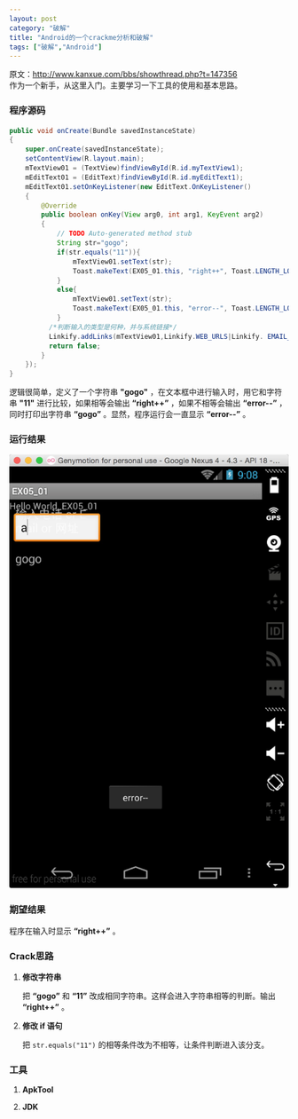 ```yaml
---
layout: post
category: "破解"
title: "Android的一个crackme分析和破解"
tags: ["破解","Android"]
---
```

原文：http://www.kanxue.com/bbs/showthread.php?t=147356    
作为一个新手，从这里入门。主要学习一下工具的使用和基本思路。

### 程序源码 ###

```Java
public void onCreate(Bundle savedInstanceState) 
{ 
    super.onCreate(savedInstanceState); 
    setContentView(R.layout.main); 
    mTextView01 = (TextView)findViewById(R.id.myTextView1);
    mEditText01 = (EditText)findViewById(R.id.myEditText1); 
    mEditText01.setOnKeyListener(new EditText.OnKeyListener() 
    { 
      	@Override 
      	public boolean onKey(View arg0, int arg1, KeyEvent arg2)
      	{
        	// TODO Auto-generated method stub
        	String str="gogo";
        	if(str.equals("11")){
          		mTextView01.setText(str);
          		Toast.makeText(EX05_01.this, "right++", Toast.LENGTH_LONG).show();
        	}
        	else{
          		mTextView01.setText(str); 
          		Toast.makeText(EX05_01.this, "error--", Toast.LENGTH_LONG).show();
        	}
          /*判断输入的类型是何种，并与系统链接*/
          Linkify.addLinks(mTextView01,Linkify.WEB_URLS|Linkify. EMAIL_ADDRESSES|Linkify.PHONE_NUMBERS);
          return false;
        } 
	});
}
```
逻辑很简单，定义了一个字符串 **"gogo"** ，在文本框中进行输入时，用它和字符串 **"11"** 进行比较，如果相等会输出 **“right++”** ，如果不相等会输出 **“error--”** ，同时打印出字符串 **“gogo”** 。显然，程序运行会一直显示 **“error--”** 。

### 运行结果 ###

![run1](https://github.com/sgamerw/sgamerw.github.io/raw/master/images/2015-05-18-crack-me/1.png "Result")

### 期望结果 ###

程序在输入时显示 **“right++”** 。

### Crack思路 ###

1. **修改字符串**

	把 **“gogo”** 和 **“11”** 改成相同字符串。这样会进入字符串相等的判断。输出 **“right++”** 。
2. **修改 if 语句**

	把 `str.equals("11")` 的相等条件改为不相等，让条件判断进入该分支。
	
### 工具 ###

1. **ApkTool**

	
2. **JDK**